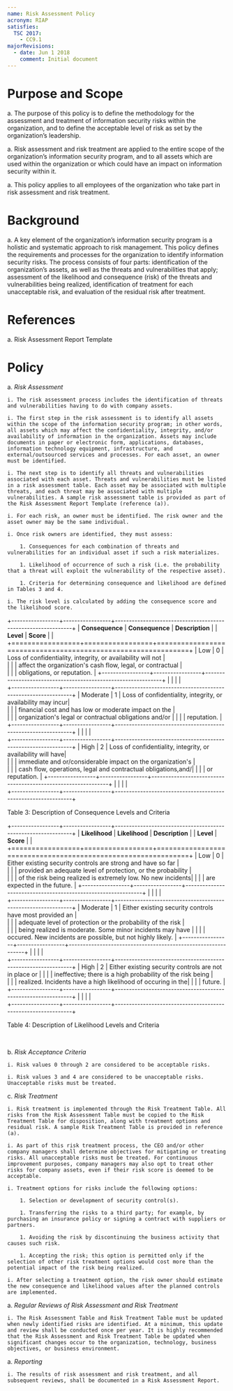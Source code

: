 ```yaml
---
name: Risk Assessment Policy
acronym: RIAP
satisfies:
  TSC 2017:
    - CC9.1
majorRevisions:
  - date: Jun 1 2018
    comment: Initial document
---
```


# Purpose and Scope

a. The purpose of this policy is to define the methodology for the assessment and treatment of information security risks within the organization, and to define the acceptable level of risk as set by the organization’s leadership.

a. Risk assessment and risk treatment are applied to the entire scope of the organization’s information security program, and to all assets which are used within the organization or which could have an impact on information security within it.

a. This policy applies to all employees of the organization who take part in risk assessment and risk treatment.

# Background

a. A key element of the organization’s information security program is a holistic and systematic approach to risk management. This policy defines the requirements and processes for the organization to identify information security risks. The process consists of four parts: identification of the organization’s assets, as well as the threats and vulnerabilities that apply; assessment of the likelihood and consequence (risk) of the threats and vulnerabilities being realized, identification of treatment for each unacceptable risk, and evaluation of the residual risk after treatment.

# References

a. Risk Assessment Report Template

# Policy

a. *Risk Assessment*

    i. The risk assessment process includes the identification of threats and vulnerabilities having to do with company assets.

    i. The first step in the risk assessment is to identify all assets within the scope of the information security program; in other words, all assets which may affect the confidentiality, integrity, and/or availability of information in the organization. Assets may include documents in paper or electronic form, applications, databases, information technology equipment, infrastructure, and external/outsourced services and processes. For each asset, an owner must be identified.

    i. The next step is to identify all threats and vulnerabilities associated with each asset. Threats and vulnerabilities must be listed in a risk assessment table. Each asset may be associated with multiple threats, and each threat may be associated with multiple vulnerabilities. A sample risk assessment table is provided as part of the Risk Assessment Report Template (reference (a)).

    i. For each risk, an owner must be identified. The risk owner and the asset owner may be the same individual.

    i. Once risk owners are identified, they must assess:

        1. Consequences for each combination of threats and vulnerabilities for an individual asset if such a risk materializes. 

        1. Likelihood of occurrence of such a risk (i.e. the probability that a threat will exploit the vulnerability of the respective asset).

        1. Criteria for determining consequence and likelihood are defined in Tables 3 and 4.
    
    i. The risk level is calculated by adding the consequence score and the likelihood score.

+-----------------+-----------------+--------------------------------------------------------------+
| **Consequence** | **Consequence** | **Description**                                              | 
| **Level**       | **Score**       |                                                              |
+=================+=================+==============================================================+
| Low             | 0               | Loss of confidentiality, integrity, or availability will not |     
|                 |                 | affect the organization's cash flow, legal, or contractual   |                    
|                 |                 | obligations, or reputation.                                  |
+-----------------+-----------------+--------------------------------------------------------------+
|                 |                 |                                                              |  
+-----------------+-----------------+--------------------------------------------------------------+
| Moderate        | 1               | Loss of confidentiality, integrity, or availability may incur|     
|                 |                 | financial cost and has low or moderate impact on the         |                    
|                 |                 | organization's legal or contractual obligations and/or       |
|                 |                 | reputation.                                                  |
+-----------------+-----------------+--------------------------------------------------------------+
|                 |                 |                                                              |  
+-----------------+-----------------+--------------------------------------------------------------+
| High            | 2               | Loss of confidentiality, integrity, or availability will have|     
|                 |                 | immediate and or/considerable impact on the organization's   |                    
|                 |                 | cash flow, operations, legal and contractual obligations,and/|
|                 |                 | or reputation.                                               |
+-----------------+-----------------+--------------------------------------------------------------+
|                 |                 |                                                              |  
+-----------------+-----------------+--------------------------------------------------------------+

Table 3: Description of Consequence Levels and Criteria

+-----------------+-----------------+--------------------------------------------------------------+
| **Likelihood**  | **Likelihood**  | **Description**                                              | 
| **Level**       | **Score**       |                                                              |
+=================+=================+==============================================================+
| Low             | 0               | Either existing security controls are strong and have so far |     
|                 |                 | provided an adequate level of protection, or the probability |                    
|                 |                 | of the risk being realized is extremely low. No new incidents|
|                 |                 | are expected in the future.                                  |
+-----------------+-----------------+--------------------------------------------------------------+
|                 |                 |                                                              |  
+-----------------+-----------------+--------------------------------------------------------------+
| Moderate        | 1               | Either existing security controls have most provided an      |     
|                 |                 | adequate level of protection or the probability of the risk  |                    
|                 |                 | being realized is moderate. Some minor incidents may have    |
|                 |                 | occured. New incidents are possible, but not highly likely.  |
+-----------------+-----------------+--------------------------------------------------------------+
|                 |                 |                                                              |  
+-----------------+-----------------+--------------------------------------------------------------+
| High            | 2               | Either existing security controls are not in place or        |
|                 |                 | ineffective; there is a high probability of the risk being   |                    
|                 |                 | realized. Incidents have a high likelihood of occuring in the|
|                 |                 | future.                                             |
+-----------------+-----------------+--------------------------------------------------------------+
|                 |                 |                                                              |  
+-----------------+-----------------+--------------------------------------------------------------+

Table 4: Description of Likelihood Levels and Criteria

&nbsp;

b. *Risk Acceptance Criteria*

    i. Risk values 0 through 2 are considered to be acceptable risks.

    i. Risk values 3 and 4 are considered to be unacceptable risks. Unacceptable risks must be treated.

c. *Risk Treatment*

    i. Risk treatment is implemented through the Risk Treatment Table. All risks from the Risk Assessment Table must be copied to the Risk Treatment Table for disposition, along with treatment options and residual risk. A sample Risk Treatment Table is provided in reference (a).

    i. As part of this risk treatment process, the CEO and/or other company managers shall determine objectives for mitigating or treating risks. All unacceptable risks must be treated. For continuous improvement purposes, company managers may also opt to treat other risks for company assets, even if their risk score is deemed to be acceptable.

    i. Treatment options for risks include the following options:

        1. Selection or development of security control(s).

        1. Transferring the risks to a third party; for example, by purchasing an insurance policy or signing a contract with suppliers or partners.

        1. Avoiding the risk by discontinuing the business activity that causes such risk.

        1. Accepting the risk; this option is permitted only if the selection of other risk treatment options would cost more than the potential impact of the risk being realized.

    i. After selecting a treatment option, the risk owner should estimate the new consequence and likelihood values after the planned controls are implemented.

a. *Regular Reviews of Risk Assessment and Risk Treatment*

    i. The Risk Assessment Table and Risk Treatment Table must be updated when newly identified risks are identified. At a minimum, this update and review shall be conducted once per year. It is highly recommended that the Risk Assessment and Risk Treatment Table be updated when significant changes occur to the organization, technology, business objectives, or business environment.

a. *Reporting*

    i. The results of risk assessment and risk treatment, and all subsequent reviews, shall be documented in a Risk Assessment Report.

